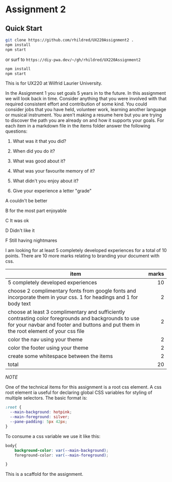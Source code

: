 # Assignment 2

## Quick Start

```bash
git clone https://github.com/rhildred/UX220Assignment2 .
npm install
npm start
```

or surf to `https://diy-pwa.dev/~/gh/rhildred/UX220Assignment2`

```bash
npm install
npm start
```

This is for UX220 at Wilfrid Laurier University. 

In the Assignment 1 you set goals 5 years in to the future. In this assignment we will look back in time. Consider anything that you were involved with that required consistent effort and contribution of some kind. You could consider jobs that you have held, volunteer work, learning another language or musical instrument. You aren't making a resume here but you are trying to discover the path you are already on and how it supports your goals. For each item in a markdown file in the items folder answer the following questions:

1. What was it that you did?

2. When did you do it?

3. What was good about it?

4. What was your favourite memory of it?

5. What didn't you enjoy about it?

6. Give your experience a letter "grade"

A	couldn't be better

B	for the most part enjoyable

C	It was ok

D	Didn't like it

F	Still having nightmares

I am looking for at least 5 completely developed experiences for a total of 10 points. There are 10 more marks relating to branding your document with css.

| item | marks |
|---|---:
| 5 completely developed experiences | 10 |
| choose 2 complimentary fonts from google fonts and incorporate them in your css. 1 for headings and 1 for body text | 2 |
| choose at least 3 complimentary and sufficiently contrasting color foregrounds and backgrounds to use for your navbar and footer and buttons and put them in the root element of your css file | 2 |
| color the nav using your theme | 2 |
| color the footer using your theme | 2 |
| create some whitespace between the items | 2 |
| total | 20 |

*NOTE*

One of the technical items for this assignment is a root css element. A css root element ia useful for declaring global CSS variables for styling of multiple selectors. 
The basic format is:

```css
:root {
  --main-background: hotpink;
  --main-foreground: silver;
  --pane-padding: 5px 42px;
}

```

To consume a css variable we use it like this:

```css
body{
    background-color: var(--main-background);
    foreground-color: var(--main-foreground);

}
```

This is a scaffold for the assignment.